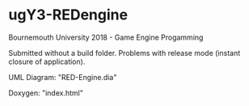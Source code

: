 # ugY3-REDengine

Bournemouth University 2018 - Game Engine Progamming

Submitted without a build folder. Problems with release mode (instant closure of application).

UML Diagram: "RED-Engine.dia"

Doxygen: "index.html"
